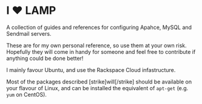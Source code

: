 # I ♥ LAMP

A collection of guides and references for configuring Apahce, MySQL and Sendmail servers.

These are for my own personal reference, so use them at your own risk. Hopefully they will come in handy for someone and feel free to contribute if anything could be done better!

I mainly favour Ubuntu, and use the Rackspace Cloud infastructure.

Most of the packages described [strike]will[/strike] should be available on your flavour of Linux, and can be installed the equivalent of `apt-get` (e.g. `yum` on CentOS).